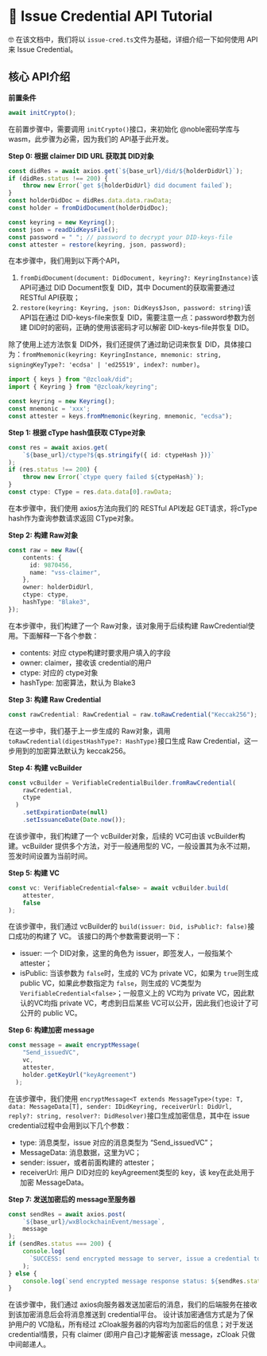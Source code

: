 # 📨 Issue Credential API Tutorial

🤓 在该文档中，我们将以 `issue-cred.ts`文件为基础，详细介绍一下如何使用 API来 Issue Credential。

## 核心 API介绍

**前置条件**
```typescript
await initCrypto();
```
在前置步骤中，需要调用 `initCrypto()`接口，来初始化 @noble密码学库与 wasm，此步骤为必需，因为我们的 API基于此开发。

**Step 0: 根据 claimer DID URL 获取其 DID对象**
```typescript
const didRes = await axios.get(`${base_url}/did/${holderDidUrl}`);
if (didRes.status !== 200) {
    throw new Error(`get ${holderDidUrl} did document failed`);
}
const holderDidDoc = didRes.data.data.rawData;
const holder = fromDidDocument(holderDidDoc);

const keyring = new Keyring();
const json = readDidKeysFile();
const password = " "; // password to decrypt your DID-keys-file
const attester = restore(keyring, json, password);
```
在本步骤中，我们用到以下两个API，
1. `fromDidDocument(document: DidDocument, keyring?: KeyringInstance)`该 API可通过 DID Document恢复 DID，其中 Document的获取需要通过 RESTful API获取；
2. `restore(keyring: Keyring, json: DidKeys$Json, password: string)`该 API旨在通过 DID-keys-file来恢复 DID，需要注意一点：password参数为创建 DID时的密码，正确的使用该密码才可以解密 DID-keys-file并恢复 DID。

除了使用上述方法恢复 DID外，我们还提供了通过助记词来恢复 DID，具体接口为：`fromMnemonic(keyring: KeyringInstance, mnemonic: string, signingKeyType?: 'ecdsa' | 'ed25519', index?: number)`。

```typescript
import { keys } from "@zcloak/did";
import { Keyring } from "@zcloak/keyring";

const keyring = new Keyring();
const mnemonic = 'xxx';
const attester = keys.fromMnemonic(keyring, mnemonic, "ecdsa");
```

**Step 1: 根据 cType hash值获取 CType对象**
```typescript
const res = await axios.get(
    `${base_url}/ctype?${qs.stringify({ id: ctypeHash })}`
);
if (res.status !== 200) {
    throw new Error(`ctype query failed ${ctypeHash}`);
}
const ctype: CType = res.data.data[0].rawData;
```
在本步骤中，我们使用 axios方法向我们的 RESTful API发起 GET请求，将cType hash作为查询参数请求返回 CType对象。

**Step 2: 构建 Raw对象**
```typescript
const raw = new Raw({
    contents: {
      id: 9870456,
      name: "vss-claimer",
    },
    owner: holderDidUrl,
    ctype: ctype,
    hashType: "Blake3",
});
```
在本步骤中，我们构建了一个 Raw对象，该对象用于后续构建 RawCredential使用。下面解释一下各个参数：
- contents: 对应 ctype构建时要求用户填入的字段
- owner: claimer，接收该 credential的用户
- ctype: 对应的 ctype对象
- hashType: 加密算法，默认为 Blake3

**Step 3: 构建 Raw Credential**
```typescript
const rawCredential: RawCredential = raw.toRawCredential("Keccak256");
```
在这一步中，我们基于上一步生成的 Raw对象，调用 `toRawCredential(digestHashType?: HashType)`接口生成 Raw Credential，这一步用到的加密算法默认为 keccak256。

**Step 4: 构建 vcBuilder**
```typescript
const vcBuilder = VerifiableCredentialBuilder.fromRawCredential(
    rawCredential,
    ctype
  )
    .setExpirationDate(null)
    .setIssuanceDate(Date.now());
```
在该步骤中，我们构建了一个 vcBuilder对象，后续的 VC可由该 vcBuilder构建。vcBuilder 提供多个方法，对于一般通用型的 VC，一般设置其为永不过期，签发时间设置为当前时间。

**Step 5: 构建 VC**
```typescript
const vc: VerifiableCredential<false> = await vcBuilder.build(
    attester,
    false
);
```
在该步骤中，我们通过 vcBuilder的 `build(issuer: Did, isPublic?: false)`接口成功的构建了 VC。
该接口的两个参数需要说明一下：
- issuer: 一个 DID对象，这里的角色为 issuer，即签发人，一般指某个 attester；
- isPublic: 当该参数为 `false`时，生成的 VC为 private VC，如果为 `true`则生成 public VC，如果此参数指定为 `false`，则生成的 VC类型为 `VerifiableCredential<false>`；一般意义上的 VC均为 private VC，因此默认的VC均指 private VC，考虑到日后某些 VC可以公开，因此我们也设计了可公开的 public VC。

**Step 6: 构建加密 message**
```typescript
const message = await encryptMessage(
    "Send_issuedVC",
    vc,
    attester,
    holder.getKeyUrl("keyAgreement")
  );
```
在该步骤中，我们使用 `encryptMessage<T extends MessageType>(type: T, data: MessageData[T], sender: IDidKeyring, receiverUrl: DidUrl, reply?: string, resolver?: DidResolver)`接口生成加密信息，其中在 issue credential过程中会用到以下几个参数：
- type: 消息类型，issue 对应的消息类型为 “Send_issuedVC”；
- MessageData: 消息数据，这里为VC；
- sender: issuer，或者前面构建的 attester；
- receiverUrl: 用户 DID对应的 keyAgreement类型的 key，该 key在此处用于加密 MessageData。

**Step 7: 发送加密后的 message至服务器**
```typescript
const sendRes = await axios.post(
    `${base_url}/wxBlockchainEvent/message`,
    message
);
if (sendRes.status === 200) {
    console.log(
      `SUCCESS: send encrypted message to server, issue a credential to holder directly.`
    );
} else {
    console.log(`send encrypted message response status: ${sendRes.status}`);
}
```
在该步骤中，我们通过 axios向服务器发送加密后的消息，我们的后端服务在接收到该加密消息后会将消息推送到 credential平台。
设计该加密通信方式是为了保护用户的 VC隐私，所有经过 zCloak服务器的内容均为加密后的信息；对于发送 credential情景，只有 claimer (即用户自己)才能解密该 message，zCloak 只做中间邮递人。